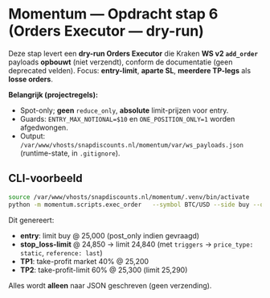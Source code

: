 # Momentum — Opdracht stap 6 (Orders Executor — dry-run)

Deze stap levert een **dry-run Orders Executor** die Kraken **WS v2 `add_order`** payloads **opbouwt** (niet verzendt),
conform de documentatie (geen deprecated velden). Focus: **entry-limit**, **aparte SL**, **meerdere TP-legs** als **losse orders**.

**Belangrijk (projectregels):**
- Spot-only; **geen** `reduce_only`, **absolute** limit-prijzen voor entry.
- Guards: `ENTRY_MAX_NOTIONAL=$10` en `ONE_POSITION_ONLY=1` worden afgedwongen.
- Output: `/var/www/vhosts/snapdiscounts.nl/momentum/var/ws_payloads.json` (runtime-state, in `.gitignore`).

## CLI-voorbeeld

```bash
source /var/www/vhosts/snapdiscounts.nl/momentum/.venv/bin/activate
python -m momentum.scripts.exec_order   --symbol BTC/USD --side buy --qty 0.001 --limit 25000   --sl 24850 --sl_limit 24840   --tp "25200@40%,25300@60%:25290"   --validate 1 --dry_run 1
```

Dit genereert:
- **entry**: limit buy @ 25,000 (post_only indien gevraagd)
- **stop_loss-limit** @ 24,850 → limit 24,840 (met `triggers` → `price_type: static`, `reference: last`)
- **TP1**: take-profit market 40% @ 25,200
- **TP2**: take-profit-limit 60% @ 25,300 (limit 25,290)

Alles wordt **alleen** naar JSON geschreven (geen verzending).

